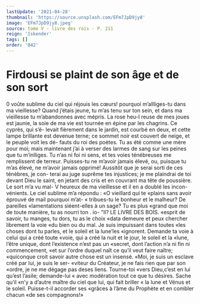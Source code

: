 ```yaml
---
lastUpdate: '2021-04-28'
thumbnail: 'https://source.unsplash.com/EFm7JpD9jy8'
image: 'EFm7JpD9jy8.jpeg'
source: tome V - livre des rois - P. 211
reign: 'Iskender'
tags: []
order: '042'
---
```


# Firdousi se plaint de son âge et de son sort

0 voûte sublime du ciel qui réjouis les cœurs! pourquoi m’allliges-tu dans ma vieillesse? Quand j’étais jeune, tu m’as tenu sur ton sein, et dans ma vieillesse tu m’abandonnes avec mépris. La rose heu-I
reuse de mes joues est jaunie, la soie de ma vie est tournée en épine par les chagrins. Ce cyprès, qui s’é-
levait fièrement dans le jardin, est courbé en deux,
et cette lampe brillante est devenue terne; ce sommet noir est couvert de neige, et le peuple voit les dé- fauts du roi des poètes. Tu as été comme une mère
pour moi; mais maintenant j’ai à verser des larmes
de sang sur les peines que tu m’inlliges. Tu n’as ni
foi ni sens, et tes voies ténébreuses me remplissent
de terreur. Puisses-tu ne m’avoir jamais élevé, ou,
puisque tu m’as élevé, ne m’avoir jamais opprimé!
Aussitôt que je serai sorti de ces ténèbres, je con-
terai au juge suprême tes injustices; je me plaindrai de toi devant Dieu le saint, en jetant des cris et en couvrant ma tête de poussière. Le sort m’a vu mal- V heureux de ma vieillesse et il en a doublé les incon- vénients.
Le ciel sublime m’a répondu : «O vieillard qui te «plains sans avoir éprouvé de mail pourquoi m’at-
« tribues-tu le bonheur et le malheur? De pareilles «lamentations siéent-elles à un sage? Tu es plus «grand que moi de toute manière, tu as nourri ton
. io-
"Il? LE LIVRE DES BOIS.
«esprit de savoir, tu manges, tu dors, tu as le choix
«data demeure et peux chercher librement la voie «du bien ou du mal. Je suis impuissant dans toutes «les choses dont tu parles, et le soleil et la lune’les «ignorent. Demande ta voie à celui qui a créé toute «voie, qui a créé la nuit et le jour, le soleil et la «lune, l’être unique, dont l’existence n’est pas un
«secret, dont l’action n’a ni fin ni commencement,
«et sur l’ordre duquel naît ce qu’il veut faire naître; «quiconque croit savoir autre chose est un insensé. «Moi, je suis un esclave créé par lui, je suis le ser-
«viteur du Créateur, je ne fais rien que par son «ordre, je ne me dégage pas deses liens. Tourne-toi «vers Dieu,c’est en lui qu’est l’asile; demande-lui
« avec modération tout ce que tu désires. Sache qu’il
«n’y a d’autre maître du ciel que lui, qui fait briller
« la lune et Vénus et le soleil. Puisse-t-il accorder ses «grâces à l’âme du Prophète et en combler chacun
«de ses compagnons!»
